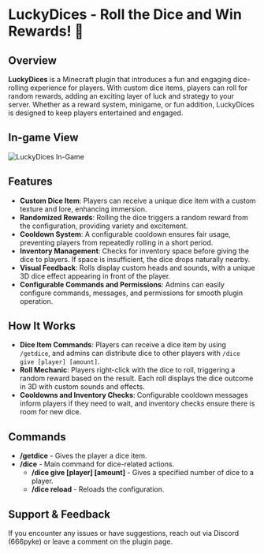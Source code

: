 # LuckyDices - Roll the Dice and Win Rewards! 🎲

## Overview
**LuckyDices** is a Minecraft plugin that introduces a fun and engaging dice-rolling experience for players. With custom dice items, players can roll for random rewards, adding an exciting layer of luck and strategy to your server. Whether as a reward system, minigame, or fun addition, LuckyDices is designed to keep players entertained and engaged.

## In-game View
![LuckyDices In-Game](https://imgur.com/a/666pyke-lucky-dices-lbDrwY4)

## Features
- **Custom Dice Item**: Players can receive a unique dice item with a custom texture and lore, enhancing immersion.
- **Randomized Rewards**: Rolling the dice triggers a random reward from the configuration, providing variety and excitement.
- **Cooldown System**: A configurable cooldown ensures fair usage, preventing players from repeatedly rolling in a short period.
- **Inventory Management**: Checks for inventory space before giving the dice to players. If space is insufficient, the dice drops naturally nearby.
- **Visual Feedback**: Rolls display custom heads and sounds, with a unique 3D dice effect appearing in front of the player.
- **Configurable Commands and Permissions**: Admins can easily configure commands, messages, and permissions for smooth plugin operation.

## How It Works
- **Dice Item Commands**: Players can receive a dice item by using `/getdice`, and admins can distribute dice to other players with `/dice give [player] [amount]`.
- **Roll Mechanic**: Players right-click with the dice to roll, triggering a random reward based on the result. Each roll displays the dice outcome in 3D with custom sounds and effects.
- **Cooldowns and Inventory Checks**: Configurable cooldown messages inform players if they need to wait, and inventory checks ensure there is room for new dice.

## Commands
- **/getdice** - Gives the player a dice item.
- **/dice** - Main command for dice-related actions.
  - **/dice give [player] [amount]** - Gives a specified number of dice to a player.
  - **/dice reload** - Reloads the configuration.

## Support & Feedback
If you encounter any issues or have suggestions, reach out via Discord (666pyke) or leave a comment on the plugin page.
